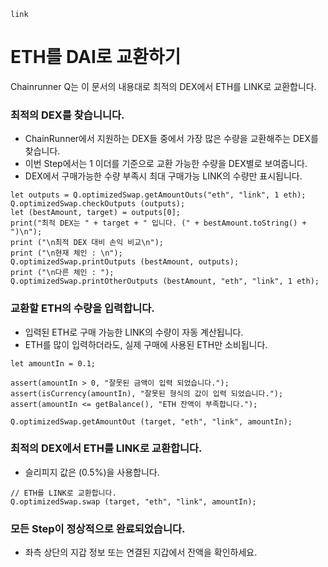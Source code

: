 ```meta-Currency
link
```

# ETH를 DAI로 교환하기

Chainrunner Q는 이 문서의 내용대로 최적의 DEX에서 ETH를 LINK로 교환합니다.

### 최적의 DEX를 찾습니니다.

- ChainRunner에서 지원하는 DEX들 중에서 가장 많은 수량을 교환해주는 DEX를 찾습니다.
- 이번 Step에서는 1 이더를 기준으로 교환 가능한 수량을 DEX별로 보여줍니다.
- DEX에서 구매가능한 수량 부족시 최대 구매가능 LINK의 수량만 표시됩니다.

```output-Dynamic
let outputs = Q.optimizedSwap.getAmountOuts("eth", "link", 1 eth);
Q.optimizedSwap.checkOutputs (outputs);
let (bestAmount, target) = outputs[0];
print("최적 DEX는 " + target + " 입니다. (" + bestAmount.toString() + ")\n");
print ("\n최적 DEX 대비 손익 비교\n");
print ("\n현재 체인 : \n");
Q.optimizedSwap.printOutputs (bestAmount, outputs);
print ("\n다른 체인 : ");
Q.optimizedSwap.printOtherOutputs (bestAmount, "eth", "link", 1 eth);
```

### 교환할 ETH의 수량을 입력합니다.

- 입력된 ETH로 구매 가능한 LINK의 수량이 자동 계산됩니다.
- ETH를 많이 입력하더라도, 실제 구매에 사용된 ETH만 소비됩니다.

```input-Dynamic ETH
let amountIn = 0.1;
```

```input-Verify
assert(amountIn > 0, "잘못된 금액이 입력 되었습니다.");
assert(isCurrency(amountIn), "잘못된 형식의 값이 입력 되었습니다.");
assert(amountIn <= getBalance(), "ETH 잔액이 부족합니다.");
```

```output-Dynamic LINK
Q.optimizedSwap.getAmountOut (target, "eth", "link", amountIn);
```

### 최적의 DEX에서 ETH를 LINK로 교환합니다.

- 슬리피지 값은 (0.5%)을 사용합니다.

```taster
// ETH를 LINK로 교환합니다.
Q.optimizedSwap.swap (target, "eth", "link", amountIn);
```

### 모든 Step이 정상적으로 완료되었습니다.

- 좌측 상단의 지갑 정보 또는 연결된 지갑에서 잔액을 확인하세요.
